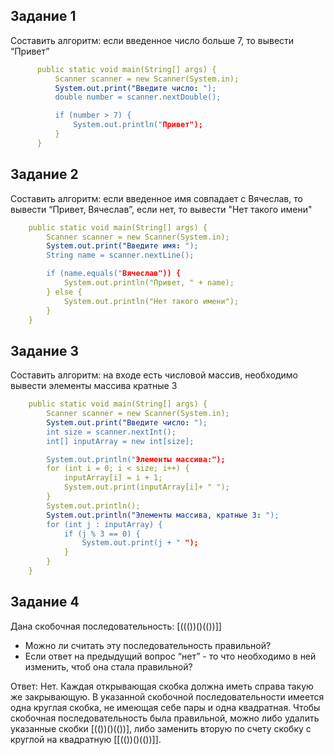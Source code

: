 ## Задание 1

Составить алгоритм: если введенное число больше 7, то вывести “Привет”

```yaml
      public static void main(String[] args) {
          Scanner scanner = new Scanner(System.in);
          System.out.print("Введите число: ");
          double number = scanner.nextDouble();

          if (number > 7) {
              System.out.println("Привет");
          }
      }
```
## Задание 2

Составить алгоритм: если введенное имя совпадает с Вячеслав, 
то вывести “Привет, Вячеслав”, если нет, то вывести "Нет такого имени"

```yaml
    public static void main(String[] args) {
        Scanner scanner = new Scanner(System.in);
        System.out.print("Введите имя: ");
        String name = scanner.nextLine();

        if (name.equals("Вячеслав")) {
            System.out.println("Привет, " + name);
        } else {
            System.out.println("Нет такого имени");
        }
    }
```
## Задание 3

Составить алгоритм: на входе есть числовой массив, необходимо вывести элементы массива кратные 3

```yaml
    public static void main(String[] args) {
        Scanner scanner = new Scanner(System.in);
        System.out.print("Введите число: ");
        int size = scanner.nextInt();
        int[] inputArray = new int[size];

        System.out.println("Элементы массива:");
        for (int i = 0; i < size; i++) {
            inputArray[i] = i + 1;
            System.out.print(inputArray[i]+ " ");
        }
        System.out.println();
        System.out.println("Элементы массива, кратные 3: ");
        for (int j : inputArray) {
            if (j % 3 == 0) {
                System.out.print(j + " ");
            }
        }
    }
```

## Задание 4

Дана скобочная последовательность: [((())()(())]]
- Можно ли считать эту последовательность правильной?
- Если ответ на предыдущий вопрос “нет” - то что необходимо в ней изменить, чтоб она стала правильной?

Ответ: Нет. Каждая открывающая скобка должна иметь справа такую же закрывающую. В указанной скобочной
последовательности имеется одна круглая скобка, не имеющая себе пары и одна квадратная. Чтобы скобочная
последовательность была правильной, можно либо удалить указанные скобки [(())()(())], либо заменить вторую
по счету скобку с круглой на квадратную [[(())()(())]].
